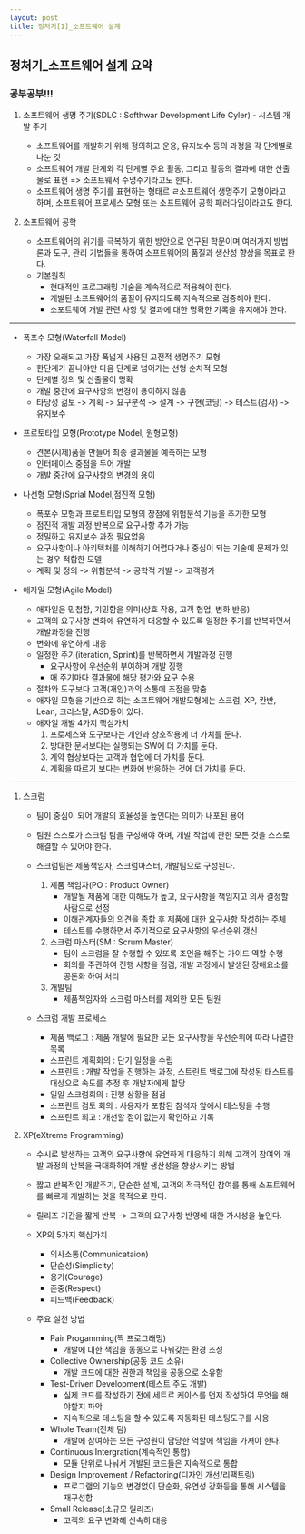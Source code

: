 ```yaml
---
layout: post
title: 정처기[1]_소프트웨어 설계
---
```


## 정처기_소프트웨어 설계 요약
### 공부공부!!!

1. 소프트웨어 생명 주기(SDLC : Softhwar Development Life Cyler) - 시스템 개발 주기
    - 소프트웨어를 개발하기 위해 정의하고 운용, 유지보수 등의 과정을 각 단계별로 나눈 것
    - 소프트웨어 개발 단계와 각 단계별 주요 활동, 그리고 활동의 결과에 대한 산출물로 표현 => 소프트웨서 수명주기라고도 한다.
    - 소프트웨어 생명 주기를 표현하는 형태르 ㄹ소프트웨어 생명주기 모형이라고 하며, 소프트웨어 프로세스 모형 또는 소프트웨어 공학 패러다임이라고도 한다.

2. 소프트웨어 공학
    - 소프트웨어의 위기를 극복하기 위한 방안으로 연구된 학문이며 여러가지 방법론과 도구, 관리 기법들을 통하여 소프트웨어의 품질과 생산성 향상을 목표로 한다. 
    - 기본원칙
        - 현대적인 프로그래밍 기술을 계속적으로 적용해야 한다.
        - 개발된 소프트웨어의 품질이 유지되도록 지속적으로 검증해야 한다.
        - 소포트웨어 개발 관련 사항 및 결과에 대한 명확한 기록을 유지해야 한다.
-----------------------------
- 폭포수 모형(Waterfall Model)
    - 가장 오래되고 가장 폭넓게 사용된 고전적 생명주기 모형
    - 한단계가 끝나야만 다음 단계로 넘어가는 선형 순차적 모형
    - 단계별 정의 및 산출물이 명확
    - 개발 중간에 요구사항의 변경이 용이하지 않음
    - 타당성 걺토 -> 계획 -> 요구분석 -> 설계 -> 구현(코딩) -> 테스트(검사) -> 유지보수

- 프로토타입 모형(Prototype Model, 원형모형)
    - 견본(시제)품을 만들어 최종 결과물을 예측하는 모형
    - 인터페이스 중점을 두어 개발
    - 개발 중간에 요구사항의 변경의 용이

- 나선형 모형(Sprial Model,점진적 모형)
    - 폭포수 모형과 프로토타입 모형의 장점에 위험분석 기능을 추가한 모형
    - 점진적 개발 과정 반복으로 요구사항 추가 가능
    - 정밀하고 유지보수 과정 필요없음
    - 요구사항이나 아키텍처를 이해하기 어렵다거나 중심이 되는 기술에 문제가 있는 경우 적합한 모델
    - 계획 및 정의 -> 위험분석 -> 공학적 개발 -> 고객평가


- 애자일 모형(Agile Model)
    - 애자일은 민첩함, 기민함을 의미(상호 작용, 고객 협업, 변화 반응)
    - 고객의 요구사항 변화에 유연하게 대응할 수 있도록 일정한 주기를 반복하면서 개발과정을 진행
    - 변화에 유연하게 대응
    - 일정한 주기(iteration, Sprint)를 반복하면서 개발과정 진행
        - 요구사항에 우선순위 부여하며 개발 징행
        - 매 주기마다 결과물에 해당 평가와 요구 수용
    - 절차와 도구보다 고객(개인)과의 소통에 초점을 맞춤
    - 애자일 모형을 기반으로 하는 소프트웨어 개발모형에는 스크럼, XP, 칸반, Lean, 크리스탈, ASD등이 있다.
    * 애자일 개발 4가지 핵심가치
        1. 프로세스와 도구보다는 개인과 상호작용에 더 가치를 둔다.
        2. 방대한 문서보다는 실행되는 SW에 더 가치를 둔다.
        3. 계약 협상보다는 고객과 협업에 더 가치를 둔다.
        4. 계획을 따르기 보다는 변화에 반응하는 것에 더 가치를 둔다.
    
-----------------------
1. 스크럼
    - 팀이 중심이 되어 개발의 효율성을 높인다는 의미가 내포된 용어
    - 팀원 스스로가 스크럼 팀을 구성해야 하며, 개발 작업에 관한 모든 것을 스스로 해결할 수 있어야 한다.
    - 스크럼팀은 제품책임자, 스크럼마스터, 개발팀으로 구성된다.
        1. 제품 책임자(PO : Product Owner) 
            - 개발될 제품에 대한 이해도가 높고, 요구사항을 책임지고 의사 결정할 사람으로 선정
            - 이해관계자들의 의견을 종합 후 제품에 대한 요구사항 작성하는 주체
            - 테스트를 수행하면서 주기적으로 요구사항의 우선순위 갱신
        2. 스크럼 마스터(SM : Scrum Master)
            - 팀이 스크럼을 잘 수행할 수 있또록 조언을 해주는 가이드 역할 수행
            - 회의를 주관하여 진행 사항을 점검, 개발 과정에서 발생된 장애요소를 공론화 하여 처리
        3. 개발팀
            - 제품책임자와 스크럼 마스터를 제외한 모든 팀원

    - 스크럼 개발 프로세스
        - 제품 백로그 : 제품 개발에 필요한 모든 요구사항을 우선순위에 따라 나열한 목록
        - 스프린트 계획회의 : 단기 일정을 수립
        - 스프린트 : 개발 작업을 진행하는 과정, 스트린트 백로그에 작성된 태스트를 대상으로 속도를 추정 후 개발자에게 할당
        - 일일 스크럼회의 : 진행 상황을 점검
        - 스프린트 검토 회의 : 사용자가 포함된 참석자 앞에서 테스팅을 수행
        - 스프린트 회고 : 개선할 점이 없는지 확인하고 기록


2. XP(eXtreme Programming)
    - 수시로 발생하는 고객의 요구사항에 유연하게 대응하기 위해 고객의 참여와 개발 과정의 반복을 극대화하여 개발 생산성을 향상시키는 방법
    - 짧고 반복적인 개발주기, 단순한 설계, 고객의 적극적인 참여를 통해 소프트웨어를 빠르게 개발하는 것을 목적으로 한다.
    - 릴리즈 기간을 짧게 반복 -> 고객의 요구사항 반영에 대한 가시성을 높인다.
    - XP의 5가지 핵심가치
         - 의사소통(Communicataion)
         - 단순성(Simplicity)
         - 용기(Courage)
         - 존중(Respect)
         - 피드백(Feedback)

    - 주요 실천 방법
         - Pair Progamming(짝 프로그래밍)
            - 개발에 대한 책임을 동동으로 나눠갖는 환경 조성
         - Collective Ownership(공동 코드 소유)
            - 개발 코드에 대한 권한과 책임을 공동으로 소유함
         - Test-Driven Development(테스트 주도 개발)
            - 실제 코드를 작성하기 전에 세트르 케이스를 먼저 작성하여 무엇을 해야할지 파악
            - 지속적으로 테스팅을 할 수 있도록 자동화된 테스팅도구를 사용
         - Whole Team(전체 팀)
            - 개발에 참여하는 모든 구성원이 담당한 역할에 책임을 가져야 한다.
         - Continuous Intergration(계속적인 통합)
            - 모듈 단위로 나눠서 개발된 코드들은 지속적으로 통합
         - Design Improvement / Refactoring(디자인 개선/리팩토링)
            - 프로그램의 기능의 변경없이 단순화, 유연성 강화등을 통해 시스템을 재구성함
         - Small Release(소규모 릴리즈)
            - 고객의 요구 변화헤 신속히 대응 

























































